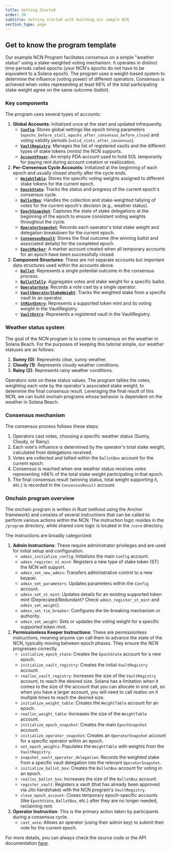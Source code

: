 ```yaml
---
title: Getting Started
order: 30
subtitle: Getting started with building our sample NCN
section_type: page
---
```


## Get to know the program template

Our example NCN Program facilitates consensus on a simple "weather status" using a stake-weighted voting mechanism. It operates in distinct time periods called epochs (your NCN's epochs do not have to be equivalent to a Solana epoch). The program uses a weight-based system to determine the influence (voting power) of different operators. Consensus is achieved when votes representing at least 66% of the total participating stake weight agree on the same outcome (ballot).

### Key components

The program uses several types of accounts:

1. **Global Accounts**: Initialized once at the start and updated infrequently.
    - **[`Config`](/restaking/ncn-implementation-overview/core-structs/#config)**: Stores global settings like epoch timing parameters (`epochs_before_stall`, `epochs_after_consensus_before_close`) and voting validity periods (`valid_slots_after_consensus`).
    - **[`VaultRegistry`](/restaking/ncn-implementation-overview/core-structs/#vaultregistry)**: Manages the list of registered vaults and the different types of stake tokens (mints) the NCN supports.
    - **[`AccountPayer`](/restaking/ncn-implementation-overview/core-structs/#accountpayer)**: An empty PDA account used to hold SOL temporarily for paying rent during account creation or reallocation.
2. **Per-Consensus Cycle Accounts**: Initialized at the beginning of each epoch and usually closed shortly after the cycle ends.
    - **[`WeightTable`](/restaking/ncn-implementation-overview/core-structs/#weighttable)**: Stores the specific voting weights assigned to different stake tokens for the current epoch.
    - **[`EpochState`](/restaking/ncn-implementation-overview/core-structs/#epochaccountstatus)**: Tracks the status and progress of the current epoch's consensus cycle.
    - **[`BallotBox`](/restaking/ncn-implementation-overview/core-structs/#ballotbox)**: Handles the collection and stake-weighted tallying of votes for the current epoch's decision (e.g., weather status).
    - **[`EpochSnapshot`](/restaking/ncn-implementation-overview/core-structs/#epochsnapshot)**: Captures the state of stake delegations at the beginning of the epoch to ensure consistent voting weights throughout the cycle.
    - **[`OperatorSnapshot`](/restaking/ncn-implementation-overview/core-structs/#operatorsnapshot)**: Records each operator's total stake weight and delegation breakdown for the current epoch.
    - **[`ConsensusResult`](/restaking/ncn-implementation-overview/core-structs/#consensusresult)**: Stores the final outcome (the winning ballot and associated details) for the completed epoch.
    - **[`EpochMarker`](/restaking/ncn-implementation-overview/core-structs/#epochmarker)**: A marker account created when all temporary accounts for an epoch have been successfully closed.
3. **Component Structures**: These are not separate accounts but important data structures used within the accounts above.
    - **[`Ballot`](/restaking/ncn-implementation-overview/core-structs/#ballot)**: Represents a single potential outcome in the consensus process.
    - **[`BallotTally`](/restaking/ncn-implementation-overview/core-structs/#ballottally)**: Aggregates votes and stake weight for a specific ballot.
    - **[`OperatorVote`](/restaking/ncn-implementation-overview/core-structs/#operatorvote)**: Records a vote cast by a single operator.
    - **[`VaultOperatorStakeWeight`](/restaking/ncn-implementation-overview/core-structs/#vaultoperatorstakeweight)**: Tracks the weighted stake from a specific vault to an operator.
    - **[`StMintEntry`](/restaking/ncn-implementation-overview/core-structs/#stmintentry)**: Represents a supported token mint and its voting weight in the VaultRegistry.
    - **[`VaultEntry`](/restaking/ncn-implementation-overview/core-structs/#vaultentry)**: Represents a registered vault in the VaultRegistry.

### Weather status system

The goal of the NCN program is to come to consensus on the weather in Solana Beach. For the purposes of keeping this tutorial simple, our weather statuses are as follows:

1. **Sunny (0)**: Represents clear, sunny weather.
2. **Cloudy (1)**: Represents cloudy weather conditions.
3. **Rainy (2)**: Represents rainy weather conditions.

Operators vote on these status values. The program tallies the votes, weighting each vote by the operator's associated stake weight, to determine the final consensus result. Leveraging the final result of this NCN, we can build onchain programs whose behavior is dependent on the weather in Solana Beach.

### Consensus mechanism

The consensus process follows these steps:

1. Operators cast votes, choosing a specific weather status (Sunny, Cloudy, or Rainy).
2. Each vote's influence is determined by the operator's total stake weight, calculated from delegations received.
3. Votes are collected and tallied within the `BallotBox` account for the current epoch.
4. Consensus is reached when one weather status receives votes representing ≥66% of the total stake weight participating in that epoch.
5. The final consensus result (winning status, total weight supporting it, etc.) is recorded in the `ConsensusResult` account.

### Onchain program overview

The onchain program is written in Rust (without using the Anchor framework) and consists of several instructions that can be called to perform various actions within the NCN. The instruction logic resides in the `/program` directory, while shared core logic is located in the `/core` directory.

The instructions are broadly categorized:

1. **Admin Instructions**: These require administrator privileges and are used for initial setup and configuration.
    - `admin_initialize_config`: Initializes the main `Config` account.
    - `admin_register_st_mint`: Registers a new type of stake token (ST) the NCN will support.
    - `admin_set_new_admin`: Transfers administrative control to a new keypair.
    - `admin_set_parameters`: Updates parameters within the `Config` account.
    - `admin_set_st_mint`: Updates details for an existing supported token mint (Deprecated/Redundant? Check `admin_register_st_mint` and `admin_set_weight`).
    - `admin_set_tie_breaker`: Configures the tie-breaking mechanism or authority.
    - `admin_set_weight`: Sets or updates the voting weight for a specific supported token mint.
2. **Permissionless Keeper Instructions**: These are permissionless instructions, meaning anyone can call them to advance the state of the NCN, typically moving between epoch phases. They ensure the NCN progresses correctly.
    - `initialize_epoch_state`: Creates the `EpochState` account for a new epoch.
    - `initialize_vault_registry`: Creates the initial `VaultRegistry` account.
    - `realloc_vault_registry`: Increases the size of the `VaultRegistry` account, to reach the desired size. Solana has a limitation when it comes to the size of the account that you can allocate in one call, so when you have a larger account, you will need to call realloc on it multiple times to reach the desired size.
    - `initialize_weight_table`: Creates the `WeightTable` account for an epoch.
    - `realloc_weight_table`: Increases the size of the `WeightTable` account.
    - `initialize_epoch_snapshot`: Creates the main `EpochSnapshot` account.
    - `initialize_operator_snapshot`: Creates an `OperatorSnapshot` account for a specific operator within an epoch.
    - `set_epoch_weights`: Populates the `WeightTable` with weights from the `VaultRegistry`.
    - `snapshot_vault_operator_delegation`: Records the weighted stake from a specific vault delegation into the relevant `OperatorSnapshot`.
    - `initialize_ballot_box`: Creates the `BallotBox` account for voting in an epoch.
    - `realloc_ballot_box`: Increases the size of the `BallotBox` account.
    - `register_vault`: Registers a vault (that has already been approved via Jito handshake) with the NCN program's `VaultRegistry`.
    - `close_epoch_account`: Closes temporary epoch-specific accounts (like `EpochState`, `BallotBox`, etc.) after they are no longer needed, reclaiming rent.
3. **Operator Instruction**: This is the primary action taken by participants during a consensus cycle.
    - `cast_vote`: Allows an operator (using their admin key) to submit their vote for the current epoch.

For more details, you can always check the source code or the API documentation [here](https://github.com/jito-foundation/ncn-template).
